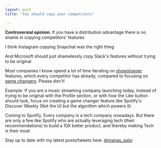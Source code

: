 ```yaml
---
layout: post
title: "You should copy your competitors"

---
```


**Controversial opinion:** If you have a distribution advantage there is no shame in copying competitors' features

I think Instagram copying Snapchat was the right thing

And Microsoft should just shamelessly copy Slack's features without trying to be original

Most companies I know spend a lot of time iterating on [showstopper](http://www.defmacro.org/2013/09/26/products.html) features, which every competitor has already, compared to focusing on [game changers](http://www.defmacro.org/2013/09/26/products.html). Please don't!

Example. If you are a music streaming company launching today, instead of trying to be original with the Profile section, or with how the Like button should look, focus on creating a game changer feature like Spotify's Discover Weekly (Not the UI but the algorithm which powers it)

Coming to Spotify, Every company is a tech company nowadays. But there are only a few like Spotify who are actually leveraging tech (their recommendations) to build a 10X better product, and thereby making Tech is their moat

Stay up to date with my latest posts/tweets here: [@manas_saloi](http://twitter.com/manas_saloi)
